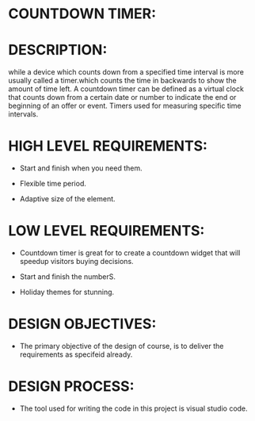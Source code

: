 # COUNTDOWN TIMER:
  
# DESCRIPTION:
   
while a device which counts down from a specified time interval is more usually called a timer.which counts the time in backwards to show the amount of time left.
A countdown timer can be defined as a virtual clock that counts down from a certain date or number to indicate the end or beginning of an offer or event. Timers used for measuring specific time intervals.

# HIGH LEVEL REQUIREMENTS:

* Start and finish when you need them.

* Flexible time period.

* Adaptive size of the element.

# LOW LEVEL REQUIREMENTS:
  
* Countdown timer is great for to create a countdown widget that will speedup visitors buying decisions.

* Start and finish the numberS.

* Holiday themes for stunning.

# DESIGN OBJECTIVES:
        
* The primary objective of the design of course, is to deliver the requirements as specifeid already.

# DESIGN PROCESS:
      
* The tool used for writing the code in this project is visual studio code.


         

        

        

    
    